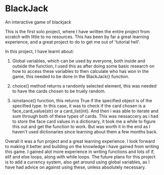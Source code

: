 # BlackJack
An interactive game of blackjack

This is the first solo project, where I have written the entire project from scratch with little to no resources. This has
been by far a great learning experience, and a great project to do to get me out of 'tutorial hell'. 

In this project, I have learnt about: 

1. Global variables, which can be used by everyone, both inside and outside the function, I used this as after doing some
basic research on how to access these variables to then calculate who has won in the game, this needed to be done in the
BlackJack() function.

2. choice() method returns a randomly selected element, this was needed to have the cards chosen to be truely random.

3. isinstance() function, this returns True if the specified object is of the specified type. In this case, it was
to check if the card chosen is a face_card_value(str) or a card_list(int). And then i was able to iterate and sum through
both of these types of cards. This was nessaccery as i had to store the face card values in a dictionary, it took me a while
to figure this out and get the function to work. But was worth it in the end as I haven't used dictionaries since learning
about them a few months back.

Overall it was a fun project and a great learning experience. I look forward to making it better and building on 
the knowledge i have gained from writing this game. I gained alot more experience in writing functions and lots of if, elif and
else loops, along with while loops. The future plans for this project is to add a currency system, also get around
using global variables, as I have had advice on against using these, unless absolutely necessary.


